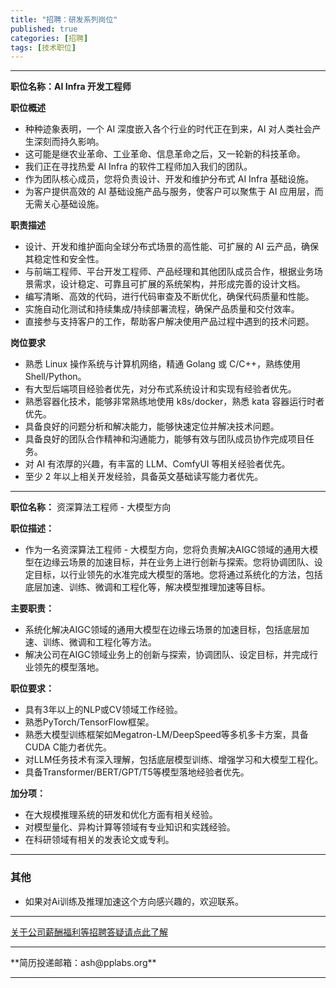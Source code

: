 ```yaml
---
title: "招聘：研发系列岗位"
published: true
categories: [招聘]
tags: [技术职位]
---
```


<hr>

**职位名称：AI Infra 开发工程师**

**职位概述**
- 种种迹象表明，一个 AI 深度嵌入各个行业的时代正在到来，AI 对人类社会产生深刻而持久影响。
- 这可能是继农业革命、工业革命、信息革命之后，又一轮新的科技革命。
- 我们正在寻找热爱 AI Infra 的软件工程师加入我们的团队。
- 作为团队核心成员，您将负责设计、开发和维护分布式 AI Infra 基础设施。
- 为客户提供高效的 AI 基础设施产品与服务，使客户可以聚焦于 AI 应用层，而无需关心基础设施。

**职责描述**
- 设计、开发和维护面向全球分布式场景的高性能、可扩展的 AI 云产品，确保其稳定性和安全性。
- 与前端工程师、平台开发工程师、产品经理和其他团队成员合作，根据业务场景需求，设计稳定、可靠且可扩展的系统架构，并形成完善的设计文档。
- 编写清晰、高效的代码，进行代码审查及不断优化，确保代码质量和性能。
- 实施自动化测试和持续集成/持续部署流程，确保产品质量和交付效率。
- 直接参与支持客户的工作，帮助客户解决使用产品过程中遇到的技术问题。

**岗位要求**
- 熟悉 Linux 操作系统与计算机网络，精通 Golang 或 C/C++，熟练使用 Shell/Python。
- 有大型后端项目经验者优先，对分布式系统设计和实现有经验者优先。
- 熟悉容器化技术，能够非常熟练地使用 k8s/docker，熟悉 kata 容器运行时者优先。
- 具备良好的问题分析和解决能力，能够快速定位并解决技术问题。
- 具备良好的团队合作精神和沟通能力，能够有效与团队成员协作完成项目任务。
- 对 AI 有浓厚的兴趣，有丰富的 LLM、ComfyUI 等相关经验者优先。
- 至少 2 年以上相关开发经验，具备英文基础读写能力者优先。

<hr>

**职位名称：** 资深算法工程师 - 大模型方向

**职位描述：**
- 作为一名资深算法工程师 - 大模型方向，您将负责解决AIGC领域的通用大模型在边缘云场景的加速目标，并在业务上进行创新与探索。您将协调团队、设定目标，以行业领先的水准完成大模型的落地。您将通过系统化的方法，包括底层加速、训练、微调和工程化等，解决模型推理加速等目标。

**主要职责：**
- 系统化解决AIGC领域的通用大模型在边缘云场景的加速目标，包括底层加速、训练、微调和工程化等方法。
- 解决公司在AIGC领域业务上的创新与探索，协调团队、设定目标，并完成行业领先的模型落地。

**职位要求：**
- 具有3年以上的NLP或CV领域工作经验。
- 熟悉PyTorch/TensorFlow框架。
- 熟悉大模型训练框架如Megatron-LM/DeepSpeed等多机多卡方案，具备CUDA C能力者优先。
- 对LLM任务技术有深入理解，包括底层模型训练、增强学习和大模型工程化。
- 具备Transformer/BERT/GPT/T5等模型落地经验者优先。

**加分项：**
- 在大规模推理系统的研发和优化方面有相关经验。
- 对模型量化、异构计算等领域有专业知识和实践经验。
- 在科研领域有相关的发表论文或专利。

<hr>

### 其他
- 如果对Ai训练及推理加速这个方向感兴趣的，欢迎联系。

<hr>

[关于公司薪酬福利等招聘答疑请点此了解](https://www.ashma.info/2021/03/31/Q&A-of-hiring/)

<hr>
**简历投递邮箱：ash@pplabs.org**
<hr/>
